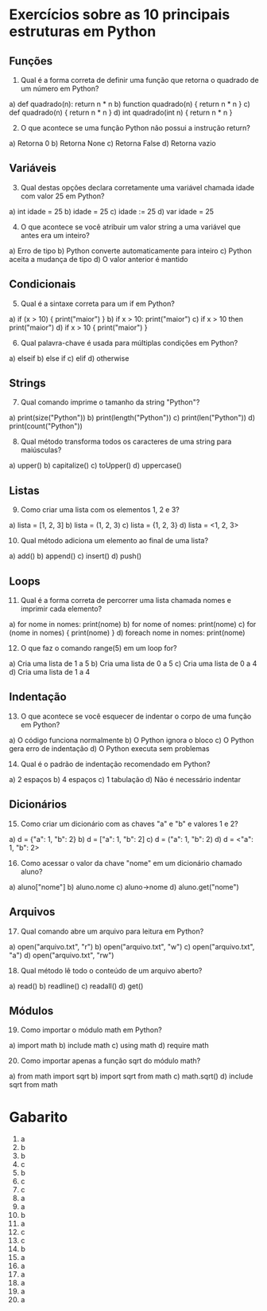 # Exercícios sobre as 10 principais estruturas em Python

## Funções

1. Qual é a forma correta de definir uma função que retorna o quadrado de um número em Python?

a) def quadrado(n): return n * n
b) function quadrado(n) { return n * n }
c) def quadrado(n) { return n * n }
d) int quadrado(int n) { return n * n }

2. O que acontece se uma função Python não possui a instrução return?

a) Retorna 0
b) Retorna None
c) Retorna False
d) Retorna vazio

## Variáveis

3. Qual destas opções declara corretamente uma variável chamada idade com valor 25 em Python?

a) int idade = 25
b) idade = 25
c) idade := 25
d) var idade = 25

4. O que acontece se você atribuir um valor string a uma variável que antes era um inteiro?

a) Erro de tipo
b) Python converte automaticamente para inteiro
c) Python aceita a mudança de tipo
d) O valor anterior é mantido

## Condicionais

5. Qual é a sintaxe correta para um if em Python?

a) if (x > 10) { print("maior") }
b) if x > 10: print("maior")
c) if x > 10 then print("maior")
d) if x > 10 { print("maior") }

6. Qual palavra-chave é usada para múltiplas condições em Python?

a) elseif
b) else if
c) elif
d) otherwise

## Strings

7. Qual comando imprime o tamanho da string "Python"?

a) print(size("Python"))
b) print(length("Python"))
c) print(len("Python"))
d) print(count("Python"))

8. Qual método transforma todos os caracteres de uma string para maiúsculas?

a) upper()
b) capitalize()
c) toUpper()
d) uppercase()

## Listas

9. Como criar uma lista com os elementos 1, 2 e 3?

a) lista = [1, 2, 3]
b) lista = (1, 2, 3)
c) lista = {1, 2, 3}
d) lista = <1, 2, 3>

10. Qual método adiciona um elemento ao final de uma lista?

a) add()
b) append()
c) insert()
d) push()

## Loops

11. Qual é a forma correta de percorrer uma lista chamada nomes e imprimir cada elemento?

a) for nome in nomes: print(nome)
b) for nome of nomes: print(nome)
c) for (nome in nomes) { print(nome) }
d) foreach nome in nomes: print(nome)

12. O que faz o comando range(5) em um loop for?

a) Cria uma lista de 1 a 5
b) Cria uma lista de 0 a 5
c) Cria uma lista de 0 a 4
d) Cria uma lista de 1 a 4

## Indentação

13. O que acontece se você esquecer de indentar o corpo de uma função em Python?

a) O código funciona normalmente
b) O Python ignora o bloco
c) O Python gera erro de indentação
d) O Python executa sem problemas

14. Qual é o padrão de indentação recomendado em Python?

a) 2 espaços
b) 4 espaços
c) 1 tabulação
d) Não é necessário indentar

## Dicionários

15. Como criar um dicionário com as chaves "a" e "b" e valores 1 e 2?

a) d = {"a": 1, "b": 2}
b) d = ["a": 1, "b": 2]
c) d = ("a": 1, "b": 2)
d) d = <"a": 1, "b": 2>

16. Como acessar o valor da chave "nome" em um dicionário chamado aluno?

a) aluno["nome"]
b) aluno.nome
c) aluno->nome
d) aluno.get("nome")

## Arquivos

17. Qual comando abre um arquivo para leitura em Python?

a) open("arquivo.txt", "r")
b) open("arquivo.txt", "w")
c) open("arquivo.txt", "a")
d) open("arquivo.txt", "rw")

18. Qual método lê todo o conteúdo de um arquivo aberto?

a) read()
b) readline()
c) readall()
d) get()

## Módulos

19. Como importar o módulo math em Python?

a) import math
b) include math
c) using math
d) require math

20. Como importar apenas a função sqrt do módulo math?

a) from math import sqrt
b) import sqrt from math
c) math.sqrt()
d) include sqrt from math

# Gabarito

1. a
2. b
3. b
4. c
5. b
6. c
7. c
8. a
9. a
10. b
11. a
12. c
13. c
14. b
15. a
16. a
17. a
18. a
19. a
20. a

